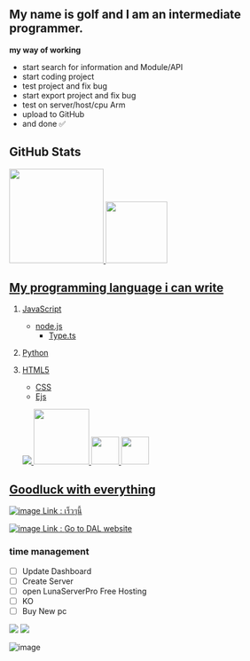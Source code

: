 ## My name is golf and I am an intermediate programmer.

__my way of working__
- start search for information and Module/API
 - start coding project
  - test project and fix bug
  - start export project and fix bug
  - test on server/host/cpu Arm
 - upload to GitHub
- and done ✅

## GitHub Stats
<a href="https://github.com/KCCHDEV">
 <img height="170em" src="https://github-readme-stats.vercel.app/api?username=KCCHDEV&show_icons=true&theme=gruvbox&include_all_commits=true&count_private=true"/>
<a href="https://github.com/KCCHDEV">
  <img height="111em" src="https://github-readme-stats.vercel.app/api/top-langs/?username=KCCHDEV&layout=compact&langs_count=7&theme=gruvbox"/>

## My programming language i can write

 1. JavaScript
    - node.js
      - Type.ts
 2. Python
 3. HTML5
    - CSS
    - Ejs

    <img src="https://img.icons8.com/color/48/000000/javascript.png"/>  <img src="https://cdn.discordapp.com/attachments/916988679698911353/946766067496280084/522e6bc1a11d1726a35f81cbd979395f-removebg-preview_1.png" width="100 px"/>  <img src="https://media.discordapp.net/attachments/950770133972971558/993335512976871546/unknown.png" width="50 px"/> <img src="https://media.discordapp.net/attachments/950770133972971558/993334995080990720/unknown.png" width="50 px"/>

## Goodluck with everything 


![image](https://media.discordapp.net/attachments/950770133972971558/995369921900974241/standard_4.gif)
Link : เร็วๆนี้

![image](https://media.discordapp.net/attachments/950770133972971558/995369930688036985/standard_1.gif)
Link : [Go to DAL website](https://dal-website.snowiechandeveloper.repl.co/)

### time management
- [ ] Update Dashboard
- [ ] Create Server
- [ ] open LunaServerPro Free Hosting
- [ ] KO
- [ ] Buy New pc

<a href="https://www.youtube.com/channel/UCCwhaAbi3t6WthXOQaakYEw" target="_blank"><img src="https://img.shields.io/badge/YouTube-FF0000?style=for-the-badge&logo=youtube&logoColor=white" target="_blank"></a>
<a href="https://discord.gg/EGMT4d99zg" target="_blank"><img src="https://img.shields.io/badge/Discord-5865F2?style=for-the-badge&logo=discord&logoColor=white" target="_blank"></a>

![image](https://images7.alphacoders.com/116/thumb-1920-1161810.jpg)
